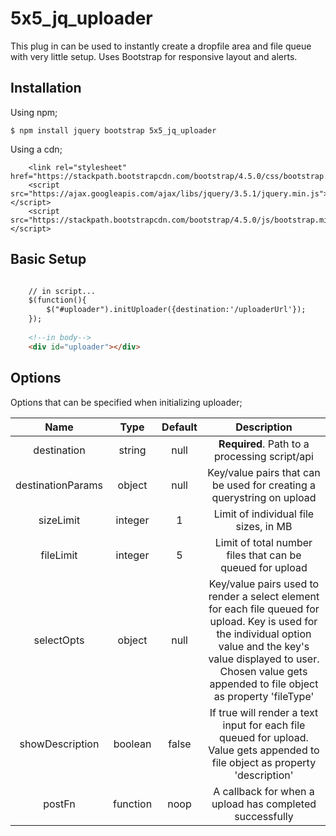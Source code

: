 # 5x5_jq_uploader

This plug in can be used to instantly create a dropfile area and file queue with very little setup. Uses Bootstrap for responsive layout and alerts.

## Installation

Using npm;

```
$ npm install jquery bootstrap 5x5_jq_uploader

```
Using a cdn;
```
    <link rel="stylesheet" href="https://stackpath.bootstrapcdn.com/bootstrap/4.5.0/css/bootstrap.min.css">
    <script src="https://ajax.googleapis.com/ajax/libs/jquery/3.5.1/jquery.min.js"></script>
    <script src="https://stackpath.bootstrapcdn.com/bootstrap/4.5.0/js/bootstrap.min.js"></script>
```

## Basic Setup

```html

    // in script...
    $(function(){ 
        $("#uploader").initUploader({destination:'/uploaderUrl'});
    });
    
    <!--in body-->
    <div id="uploader"></div>
```

## Options
Options that can be specified when initializing uploader;

|Name   |Type   |Default   |Description   |
|:---:|:---:|:---:|:---:|
|destination   |string   |null   |**Required**. Path to a processing script/api   |
| destinationParams  |object   |null   |Key/value pairs that can be used for creating a querystring on upload   |
|sizeLimit   |integer   |1   |Limit of individual file sizes, in MB    |
|fileLimit   |integer   |5   |Limit of total number files that can be queued for upload   |
|selectOpts   |object   |null   |Key/value pairs used to render a select element for each file queued for upload. Key is used for the individual option value and the key's value displayed to user. Chosen value gets appended to file object as property 'fileType'     |
|showDescription   |boolean   |false   |If true will render a text input for each file queued for upload. Value gets appended to file object as property 'description'   |
|postFn   |function   |noop   |A callback for when a upload has completed successfully    |

